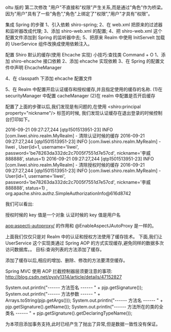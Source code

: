 #
oltu 版的
第二次修改
"用户"不直接和"权限"产生关系,而是通过"角色"作为桥梁。
因为"用户"具有了一些"角色","角色"上绑定了"权限","用户"才具有"权限"。


集成 Spring 的步骤
1、引入依赖 shiro-spring;
2、在 web.xml 把原来的过滤器和监听器改成代理;
3、添加 shiro-web.xml 的配置;
4、把 shiro-web.xml 这个配置文件添加到 Spring 的监听器中去;
5、把原来 Realm 中使用 InitServelt 加载的 UserService 组件改换成使用依赖注入。

配置 Shiro 默认的缓存(使用 Ehcache 实现)
小技巧:查找类 Command + O
1、添加 shiro-ehcache 接口依赖
2、添加 ehcache 实现依赖
3、在 Spring 的配置文件中声明 EhcacheManager
<!-- 配置缓存相关 -->
<bean id="ehCacheManager" class="org.apache.shiro.cache.ehcache.EhCacheManager"></bean>
4、在 classpath 下添加 ehcache 配置文件

5、在 Realm 中配置开启认证缓存和授权缓存,并且指定使用的缓存的名称.
(1)在 securityManager 中配置 cacheManager
<property name="cacheManager" ref="ehCacheManager"/>
(2)在 realm 中配置是否开启缓存
<!-- 配置缓存相关 -->
<property name="cachingEnabled" value="true"/>
<!-- 开启认证缓存-->
<property name="authenticationCachingEnabled" value="true"/>
<!-- 指定认证缓存的名字(与 ehcache.xml 中声明的相同) -->
<property name="authenticationCacheName" value="shiro-authenticationCache"/>
<!--开启授权缓存-->
<property name="authorizationCachingEnabled" value="true"/>
<!-- 指定授权缓存的名字(与 ehcache.xml 中声明的相同) -->
<property name="authorizationCacheName" value="shiro-authorizationCache"/>

配置了上面的步骤以后,我们发现是有问题的,在使用 <shiro:principal property="nickname"/> 标签的时候,
我们发现认证缓存在退出登录的时候控制台打印如下。

2016-09-21 09:27:27,244 [qtp1501513951-23] INFO  [com.liwei.shiro.realm.MyRealm] - 清除认证时候的缓存
2016-09-21 09:27:27,244 [qtp1501513951-23] INFO  [com.liwei.shiro.realm.MyRealm] - liwei , User{id=1, username='liwei', password='be78263da332dc2c7005f7551d7e57cd', nickname='李威888888', status=1}
2016-09-21 09:27:27,244 [qtp1501513951-23] INFO  [com.liwei.shiro.realm.MyRealm] - 清除授权时候的缓存
2016-09-21 09:27:27,244 [qtp1501513951-23] INFO  [com.liwei.shiro.realm.MyRealm] - User{id=1, username='liwei', password='be78263da332dc2c7005f7551d7e57cd', nickname='李威888888', status=1} , org.apache.shiro.authz.SimpleAuthorizationInfo@616d8742


我们可以看出:

授权时候的 key 值是一个对象
认证时候的 key 值是用户名


<aop:aspectj-autoproxy/> 的作用和 @EnableAspectJAutoProxy 是一样的。


上面我们仅仅只是对 Realm 中的认证和授权方法使用了缓存技术。
下面,我们让 UserService 这个实现类通过 Spring AOP 的方式实现缓存,避免同样的数据多次访问数据库。。
目标:查询列表的方法添加了缓存。

添加了缓存以后,相应的增加、删除、修改的方法要清空缓存。

Spring MVC 使用 AOP 拦截控制器层须要注意的事项:
http://blog.csdn.net/pyxly1314/article/details/47152827

System.out.println("------ 方法签名 ------ " + pjp.getSignature());
System.out.println("------ 方法参数 ------ " + Arrays.toString(pjp.getArgs()));
System.out.println("------ 方法名 ------ " + pjp.getSignature().getName());
System.out.println("------ 方法所在的类的全类名 ------ " + pjp.getSignature().getDeclaringTypeName());


为本项目添加事务支持,此时已经产生了抛出了异常,但是数据一致性没有保证。